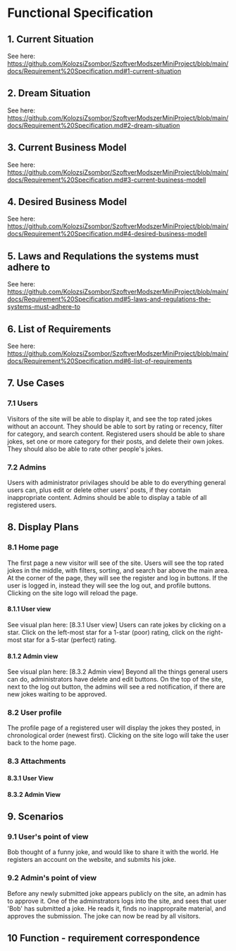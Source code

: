 # Functional Specification

## 1. Current Situation
See here: https://github.com/KolozsiZsombor/SzoftverModszerMiniProject/blob/main/docs/Requirement%20Specification.md#1-current-situation

## 2. Dream Situation
See here: https://github.com/KolozsiZsombor/SzoftverModszerMiniProject/blob/main/docs/Requirement%20Specification.md#2-dream-situation

## 3. Current Business Model
See here: https://github.com/KolozsiZsombor/SzoftverModszerMiniProject/blob/main/docs/Requirement%20Specification.md#3-current-business-modell

## 4. Desired Business Model
See here: https://github.com/KolozsiZsombor/SzoftverModszerMiniProject/blob/main/docs/Requirement%20Specification.md#4-desired-business-modell

## 5. Laws and Requlations the systems must adhere to
See here: https://github.com/KolozsiZsombor/SzoftverModszerMiniProject/blob/main/docs/Requirement%20Specification.md#5-laws-and-regulations-the-systems-must-adhere-to

## 6. List of Requirements
See here: https://github.com/KolozsiZsombor/SzoftverModszerMiniProject/blob/main/docs/Requirement%20Specification.md#6-list-of-requirements

## 7. Use Cases
### 7.1 Users
Visitors of the site will be able to display it, and see the top rated jokes without an account. They should be able to sort by rating or recency, filter for category, and search content. Registered users should be able to share jokes, set one or more category for their posts, and delete their own jokes. They should also be able to rate other people's jokes.

### 7.2 Admins
Users with administrator privilages should be able to do everything general users can, plus edit or delete other users' posts, if they contain inappropriate content. Admins should be able to display a table of all registered users.

## 8. Display Plans
### 8.1 Home page
The first page a new visitor will see of the site. Users will see the top rated jokes in the middle, with filters, sorting, and search bar above the main area. At the corner of the page, they will see the register and log in buttons. If the user is logged in, instead they will see the log out, and profile buttons. Clicking on the site logo will reload the page.
#### 8.1.1 User view
See visual plan here: [8.3.1 User view]
Users can rate jokes by clicking on a star. Click on the left-most star for a 1-star (poor) rating, click on the right-most star for a 5-star (perfect) rating.

#### 8.1.2 Admin view
See visual plan here: [8.3.2 Admin view]
Beyond all the things general users can do, administrators have delete and edit buttons. On the top of the site, next to the log out button, the admins will see a red notification, if there are new jokes waiting to be approved.

### 8.2 User profile
The profile page of a registered user will display the jokes they posted, in chronological order (newest first). Clicking on the site logo will take the user back to the home page.

### 8.3 Attachments

#### 8.3.1 User View

#### 8.3.2 Admin View

## 9. Scenarios
### 9.1 User's point of view
Bob thought of a funny joke, and would like to share it with the world. He registers an account on the website, and submits his joke.

### 9.2 Admin's point of view
Before any newly submitted joke appears publicly on the site, an admin has to approve it. One of the adminstrators logs into the site, and sees that user 'Bob' has submitted a joke. He reads it, finds no inappropraite material, and approves the submission. The joke can now be read by all visitors.

## 10 Function - requirement correspondence
